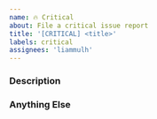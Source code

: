 ```yaml
---
name: 🔥 Critical
about: File a critical issue report
title: '[CRITICAL] <title>'
labels: critical
assignees: 'liammulh'
---
```


### Description

<!-- A concise description of the issue. -->

### Anything Else

<!--
Error messages? Screenshots?
-->
